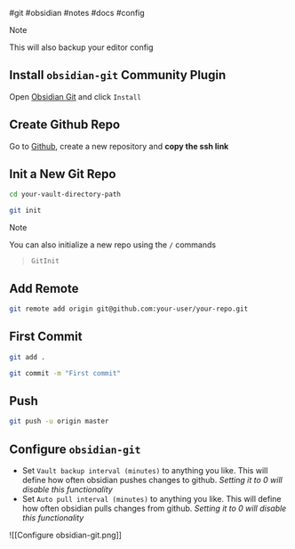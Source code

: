 #git #obsidian #notes #docs #config 

> [!note]
> This will also backup your editor config

## Install `obsidian-git` Community Plugin

Open [Obsidian Git](obsidian://show-plugin?id=obsidian-git) and click `Install`

## Create Github Repo

Go to [Github](htttps://github.com), create a new repository and **copy the ssh link**

## Init a New Git Repo

```bash
cd your-vault-directory-path
```

```bash
git init
```

> [!NOTE]
You can also initialize a new repo using the `/`  commands
> `GitInit`

## Add Remote

```bash
git remote add origin git@github.com:your-user/your-repo.git
```

## First Commit

```bash
git add .
```

```bash
git commit -m "First commit"
```

## Push

```bash
git push -u origin master
```

## Configure `obsidian-git`

- Set `Vault backup interval (minutes)` to anything you like. This will define how often obsidian pushes changes to github. *Setting it to 0 will disable this functionality*
- Set `Auto pull interval (minutes)` to anything you like. This will define how often obsidian pulls changes from github. *Setting it to 0 will disable this functionality*

![[Configure obsidian-git.png]]